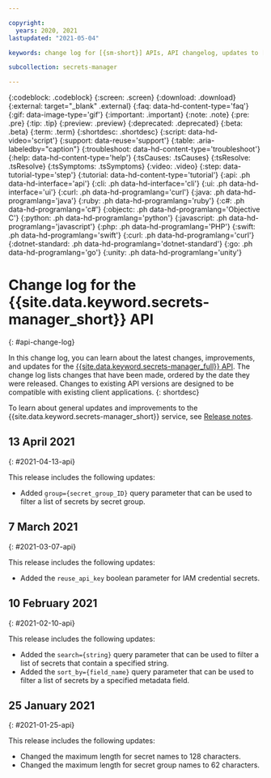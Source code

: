 ```yaml
---

copyright:
  years: 2020, 2021
lastupdated: "2021-05-04"

keywords: change log for [{sm-short}] APIs, API changelog, updates to [{sm-short}] APIs

subcollection: secrets-manager

---
```


{:codeblock: .codeblock}
{:screen: .screen}
{:download: .download}
{:external: target="_blank" .external}
{:faq: data-hd-content-type='faq'}
{:gif: data-image-type='gif'}
{:important: .important}
{:note: .note}
{:pre: .pre}
{:tip: .tip}
{:preview: .preview}
{:deprecated: .deprecated}
{:beta: .beta}
{:term: .term}
{:shortdesc: .shortdesc}
{:script: data-hd-video='script'}
{:support: data-reuse='support'}
{:table: .aria-labeledby="caption"}
{:troubleshoot: data-hd-content-type='troubleshoot'}
{:help: data-hd-content-type='help'}
{:tsCauses: .tsCauses}
{:tsResolve: .tsResolve}
{:tsSymptoms: .tsSymptoms}
{:video: .video}
{:step: data-tutorial-type='step'}
{:tutorial: data-hd-content-type='tutorial'}
{:api: .ph data-hd-interface='api'}
{:cli: .ph data-hd-interface='cli'}
{:ui: .ph data-hd-interface='ui'}
{:curl: .ph data-hd-programlang='curl'}
{:java: .ph data-hd-programlang='java'}
{:ruby: .ph data-hd-programlang='ruby'}
{:c#: .ph data-hd-programlang='c#'}
{:objectc: .ph data-hd-programlang='Objective C'}
{:python: .ph data-hd-programlang='python'}
{:javascript: .ph data-hd-programlang='javascript'}
{:php: .ph data-hd-programlang='PHP'}
{:swift: .ph data-hd-programlang='swift'}
{:curl: .ph data-hd-programlang='curl'}
{:dotnet-standard: .ph data-hd-programlang='dotnet-standard'}
{:go: .ph data-hd-programlang='go'}
{:unity: .ph data-hd-programlang='unity'}

# Change log for the {{site.data.keyword.secrets-manager_short}} API
{: #api-change-log}

In this change log, you can learn about the latest changes, improvements, and updates for the [{{site.data.keyword.secrets-manager_full}} API](/apidocs/secrets-manager). The change log lists changes that have been made, ordered by the date they were released. Changes to existing API versions are designed to be compatible with existing client applications.
{: shortdesc}

To learn about general updates and improvements to the {{site.data.keyword.secrets-manager_short}} service, see [Release notes](/docs/secrets-manager?topic=secrets-manager-release-notes).



## 13 April 2021
{: #2021-04-13-api}

This release includes the following updates:

- Added `group={secret_group_ID}` query parameter that can be used to filter a list of secrets by secret group.


## 7 March 2021
{: #2021-03-07-api}

This release includes the following updates:

- Added the `reuse_api_key` boolean parameter for IAM credential secrets.

## 10 February 2021
{: #2021-02-10-api}

This release includes the following updates:

- Added the `search={string}` query parameter that can be used to filter a list of secrets that contain a specified string.
- Added the `sort_by={field_name}` query parameter that can be used to filter a list of secrets by a specified metadata field.

## 25 January 2021
{: #2021-01-25-api}

This release includes the following updates:

- Changed the maximum length for secret names to 128 characters.
- Changed the maximum length for secret group names to 62 characters.

